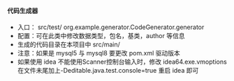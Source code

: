 
#### 代码生成器
 + 入口： src/test/ org.example.generator.CodeGenerator.generator
 + 配置：可在此类中修改数据类型，包名，基类，author 等信息
 + 生成的代码目录在本项目中 src/main/
 + 注意：如果是 mysql5 与 mysql8 要更改 pom.xml 驱动版本
 + 如果使用 idea 不能使用Scanner控制台输入时，修改 idea64.exe.vmoptions 
    在文件未尾加上-Deditable.java.test.console=true 重启 idea 即可
